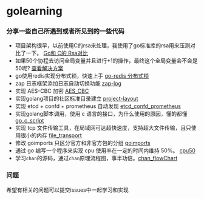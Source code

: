 # golearning
### 分享一些自己所遇到或者所见到的一些代码

- 项目架构很早，以前使用C的rsa来处理，我使用了go标准库的rsa用来压测对比了一下。 [Go和 C的 Rsa对比](https://github.com/ywanbing/golearning/tree/master/rsaCAndGoBaench "Go和 C的 Rsa对比")
- 如果50个协程去访问全局变量并且进行+1的操作，最终这个全局变量会不会是50呢? [查看解决方案](https://github.com/ywanbing/golearning/blob/master/usualQuestion/atomic_test.go "查看解决方案")
- go使用redis实现分布式锁，快速上手 [go-redis 分布式锁](https://github.com/ywanbing/golearning/tree/master/go-redis-distributed-lock "go使用redis实现分布式锁")
- zap 日志框架添加日志自动切换功能 [zap-log](https://github.com/ywanbing/golearning/tree/master/zap-log "zap 自动切换")
- 实现 AES-CBC 加密 [AES_CBC](https://github.com/ywanbing/golearning/tree/master/aesCrypto "AES-CBC 加密")
- 实现golang项目的社区标准目录建立 [project-layout](https://github.com/ywanbing/golearning/tree/master/script "project-layout")
- 实现 etcd + confd + prometheus 自动发现 [etcd_confd_prometheus](https://github.com/ywanbing/golearning/tree/master/etcd_confd_prometheus "etcd_confd_prometheus")
- 实现golang脚本调用，使用 c 语言的接口，为什么使用的原因，懂的都懂 [go_c_script](https://github.com/ywanbing/golearning/tree/master/goloang_c_script "goloang_c_script")
- 实现 tcp 文件传输工具，在局域网可达超快速度，支持超大文件传输，且只使用很小的内存 [file_transport](https://github.com/ywanbing/golearning/tree/master/file_transport "file transport") 
- 修改 goimports 只区分官方和非官方包的分组 [goimports](https://github.com/ywanbing/golearning/tree/master/goimports "goimports") 
- 通过 go 编写一个程序来实现 cpu 使用率在一定的时间内维持 50%。 [cpu50](https://github.com/ywanbing/golearning/tree/master/cpu50 "cpu50")
- 学习`chan`的源码，通过`chan`原理流程图，事半功倍。[chan_flowChart](https://github.com/ywanbing/golearning/tree/master/chan_flow_chart "chan_flow_chart")

### 问题
希望有相关的问题可以提交issues中一起学习和实现
